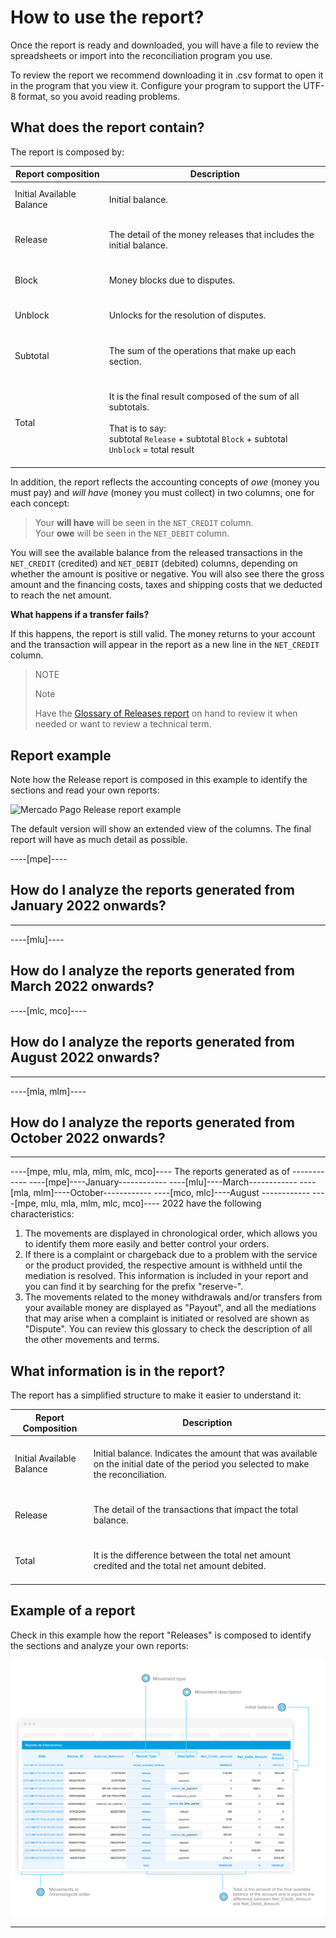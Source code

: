 # How to use the report?

Once the report is ready and downloaded, you will have a file to review the spreadsheets or import into the reconciliation program you use.

To review the report we recommend downloading it in .csv format to open it in the program that you view it. Configure your program to support the UTF-8 format, so you avoid reading problems.

## What does the report contain?

The report is composed by:

| Report composition | Description |
| --- | --- |
| Initial Available Balance |<br/> Initial balance.<br/><br/>|
| Release |<br/> The detail of the money releases that includes the initial balance.<br/><br/> |
| Block | <br/>Money blocks due to disputes.<br/><br/> |
| Unblock |<br/>Unlocks for the resolution of disputes.<br/><br/>|
| Subtotal | <br/>The sum of the operations that make up each section.<br/><br/>|
| Total| <br/> It is the final result composed of the sum of all subtotals. <br/><br/>That is to say:<br/> subtotal `Release` + subtotal `Block` + subtotal `Unblock` = total result<br/><br/> |


In addition, the report reflects the accounting concepts of *owe* (money you must pay) and *will have* (money you must collect) in two columns, one for each concept:


> Your **will have** will be seen in the `NET_CREDIT` column.
><br>
> Your **owe** will be seen in the `NET_DEBIT` column.

You will see the available balance from the released transactions in the `NET_CREDIT` (credited) and `NET_DEBIT` (debited) columns, depending on whether the amount is positive or negative. You will also see there the gross amount and the financing costs, taxes and shipping costs that we deducted to reach the net amount.

**What happens if a transfer fails?**

If this happens, the report is still valid. The money returns to your account and the transaction will appear in the report as a new line in the `NET_CREDIT` column.


> NOTE
>
> Note
>
> Have the [Glossary of Releases report](https://www.mercadopago[FAKER][URL][DOMAIN]/developers/en/guides/additional-content/reports/released-money/glossary) on hand to review it when needed or want to review a technical term.


## Report example

Note how the Release report is composed in this example to identify the sections and read your own reports:

![Mercado Pago Release report example](/images/manage-account/reports/example-release-en.jpg)

The default version will show an extended view of the columns. The final report will have as much detail as possible.

----[mpe]----
## How do I analyze the reports generated from January 2022 onwards?
------------
----[mlu]----
## How do I analyze the reports generated from March 2022 onwards?
----[mlc, mco]----
## How do I analyze the reports generated from August 2022 onwards?
------------
----[mla, mlm]----
## How do I analyze the reports generated from October 2022 onwards?
------------
----[mpe, mlu, mla, mlm, mlc, mco]----
The reports generated as of  ------------ ----[mpe]----January------------  ----[mlu]----March------------ ----[mla, mlm]----October------------  ----[mco, mlc]----August ------------  ----[mpe, mlu, mla, mlm, mlc, mco]---- 2022 have the following characteristics:

1. The movements are displayed in chronological order, which allows you to identify them more easily and better control your orders.
2. If there is a complaint or chargeback due to a problem with the service or the product provided, the respective amount is withheld until the mediation is resolved. This information is included in your report and you can find it by searching for the prefix "reserve-".  
3. The movements related to the money withdrawals and/or transfers from your available money are displayed as "Payout", and all the mediations that may arise when a complaint is initiated or resolved are shown as "Dispute". You can review this glossary to check the description of all the other movements and terms.

## What information is in the report?

The report has a simplified structure to make it easier to understand it:

| Report Composition | Description |
| --- | --- |
| Initial Available Balance |<br/> Initial balance. Indicates the amount that was available on the initial date of the period you selected to make the reconciliation.  <br/><br/>|
| Release |<br/> The detail of the transactions that impact the total balance. <br/><br/> |
| Total| <br/> It is the difference between the total net amount credited and the total net amount debited. <br/><br/> |

## Example of a report

Check in this example how the report "Releases" is composed to identify the sections and analyze your own reports:

![Reporte de Dinero retirado Ejemplos Mercado Pago](/images/manage-account/reports/example-nledger-en.jpg) 

------------